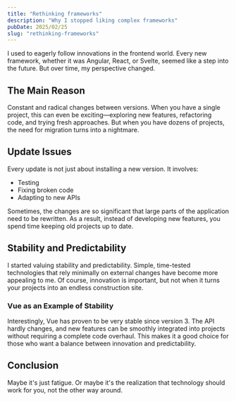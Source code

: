 ```yaml
---
title: "Rethinking frameworks"
description: "Why I stopped liking complex frameworks"
pubDate: 2025/02/25
slug: "rethinking-frameworks"
---
```


I used to eagerly follow innovations in the frontend world. Every new framework, whether it was Angular, React, or Svelte, seemed like a step into the future. But over time, my perspective changed.

## The Main Reason

Constant and radical changes between versions. When you have a single project, this can even be exciting—exploring new features, refactoring code, and trying fresh approaches. But when you have dozens of projects, the need for migration turns into a nightmare.

## Update Issues

Every update is not just about installing a new version. It involves:

- Testing
- Fixing broken code
- Adapting to new APIs

Sometimes, the changes are so significant that large parts of the application need to be rewritten. As a result, instead of developing new features, you spend time keeping old projects up to date.

## Stability and Predictability

I started valuing stability and predictability. Simple, time-tested technologies that rely minimally on external changes have become more appealing to me. Of course, innovation is important, but not when it turns your projects into an endless construction site.

### Vue as an Example of Stability

Interestingly, Vue has proven to be very stable since version 3. The API hardly changes, and new features can be smoothly integrated into projects without requiring a complete code overhaul. This makes it a good choice for those who want a balance between innovation and predictability.

## Conclusion

Maybe it's just fatigue. Or maybe it's the realization that technology should work for you, not the other way around.
